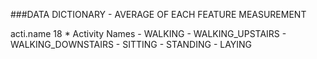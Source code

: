 ###DATA DICTIONARY - AVERAGE OF EACH FEATURE MEASUREMENT

acti.name	18
	* Activity Names
		- WALKING
		- WALKING_UPSTAIRS
		- WALKING_DOWNSTAIRS
		- SITTING
		- STANDING
		- LAYING